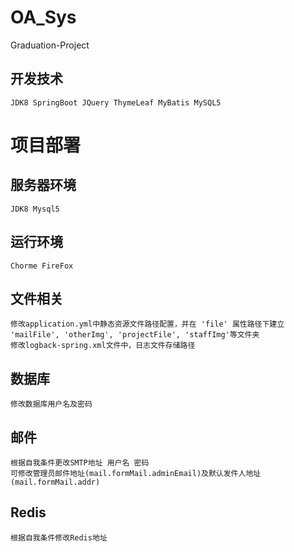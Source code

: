# OA_Sys
Graduation-Project
## 开发技术

	JDK8 SpringBoot JQuery ThymeLeaf MyBatis MySQL5

# 项目部署

## 服务器环境

	JDK8 Mysql5
	
## 运行环境

	Chorme FireFox
	
## 文件相关

	修改application.yml中静态资源文件路径配置，并在 'file' 属性路径下建立 'mailFile', 'otherImg', 'projectFile', 'staffImg'等文件夹
	修改logback-spring.xml文件中，日志文件存储路径

## 数据库

	修改数据库用户名及密码
	
## 邮件

	根据自我条件更改SMTP地址 用户名 密码
	可修改管理员邮件地址(mail.formMail.adminEmail)及默认发件人地址(mail.formMail.addr)
	
## Redis

	根据自我条件修改Redis地址
	